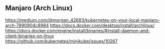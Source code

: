 ## Manjaro (Arch Linux)
https://medium.com/@morgan_42683/kubernetes-on-your-local-manjaro-arch-7890904c8984
https://docs.docker.com/desktop/install/archlinux/
https://docs.docker.com/engine/install/binaries/#install-daemon-and-client-binaries-on-linux
https://github.com/kubernetes/minikube/issues/10267
